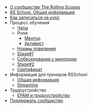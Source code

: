 - [О сообществе The Rolling Scopes](README.md)
- [RS School. Общая информация](rs-school-overview.md)
- [Как записаться на курс](how-to-enroll.md)
- Процесс обучения
  - [Чаты](rs-school-chats.md)
  - Роли
    - [Ментор](rs-school-mentor.md)
    - [Активист](rs-school-activist.md)
  - [Нормы поведения](code-of-conduct.md)
  - [Stage#1](stage1.md)
  - [Собеседование с ментором](technical-screening.md)
  - [Stage#2](stage2.md)
  - [Сертификат](rs-school-certificate.md)
- Информация для тренеров RSSchool
  - [Общая информация](rs-school-trainer.md)
  - [Streaming](streaming.md)
- Трудоустройство
  - [EPAM и трудоустройство](epam.md)
- [Поддержать сообщество](fundraiser.md)